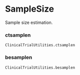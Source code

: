 # SampleSize

Sample size estimation.

### ctsamplen
```@docs
ClinicalTrialUtilities.ctsamplen
```

### besamplen
```@docs
ClinicalTrialUtilities.besamplen
```
